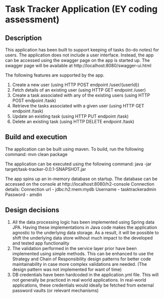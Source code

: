 # Task Tracker Application (EY coding assessment)

## Description

This application has been built to support keeping of tasks (to-do notes) for users. 
The application does not include a user interface. Instead, the app can be accessed using the swagger page on the app is started up.
The swagger page will be available at http://localhost:8080/swagger-ui.html

The following features are supported by the app.
1. Create a new user  (using HTTP POST endpoint /user/{userId})
2. Fetch details of an existing user  (using HTTP GET endpoint /user)
3. Create a task associated with any of the existing users  (using HTTP POST endpoint /task)
4. Retrieve the tasks associated with a given user  (using HTTP GET endpoint /task)
5. Update an existing task  (using HTTP PUT endpoint /task)
6. Delete an existing task  (using HTTP DELETE endpoint /task)


## Build and execution

The application can be built using maven. To build, run the following command:
mvn clean package

The application can be executed using the following command:
java -jar target/task-tracker-0.0.1-SNAPSHOT.jar

The app spins up an in-memory database on startup. The database can be accessed on the console at http://localhost:8080/h2-console
Connection details:
Connection url - jdbc:h2:mem:mydb
Username - tasktrackeradmin
Password - amdin

## Design decisions

1. All the data processing logic has been implemented using Spring data JPA. Having these implementations in Java code makes the application agnostic to the underlying data storage. As a result, it will be possible to shift the underlying data store without much impact to the developed and tested app functionality
2. The validation performed in the service layer prior have been implemented using simple methods. This can be enhanced to use the Strategy and Chain of Responsibility design patterns for better code maintainability in case more complex validations are needed. (The design pattern was not implemented for want of time)
3. DB credentials have been hardcoded in the application.yml file. This will not generally be practiced in real world applications. In real-world applications, these credentials would ideally be fetched from external password vaults (or relevant mechanisms)